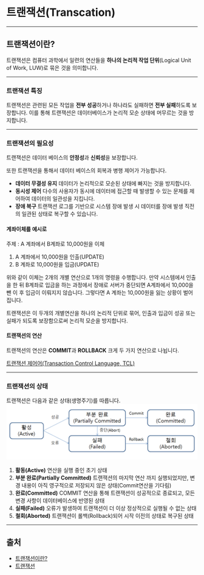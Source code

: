 # 트랜잭션(Transcation)
---
## 트랜잭션이란?
트랜잭션은 컴퓨터 과학에서 일련의 연산들을 **하나의 논리적 작업 단위**(Logical Unit of Work, LUW)로 묶은 것을 의미합니다. 

---

### 트랜잭션 특징
트랜잭션은 관련된 모든 작업을 **전부 성공**하거나 하나라도 실패하면 **전부 실패**하도록 보장합니다. 이를 통해 트랜잭션은 데이터베이스가 논리적 모순 상태에 머무르는 것을 방지합니다.

---

### 트랜잭션의 필요성
트랜잭션은 데이터 베이스의 **안정성**과 **신뢰성**을 보장합니다.

또한 트랜잭션을 통해서 데이터 베이스의 회복과 병행 제어가 가능합니다.

- **데이터 무결성 유지**
    데이터가 논리적으로 모순된 상태에 빠지는 것을 방지합니다.
- **동시성 제어**
    다수의 사용자가 동시에 데이터에 접근할 때 발생할 수 있는 문제를 제어하여 데이터의 일관성을 지킵니다.
- **장애 복구**
    트랜잭션 로그를 기반으로 시스템 장애 발생 시 데이터를 장애 발생 직전의 일관된 상태로 복구할 수 있습니다.

#### 계좌이체를 예시로
주제 : A 계좌에서 B계좌로 10,000원을 이체
1. A 계좌에서 10,000원을 인출(UPDATE)
2. B 계좌로 10,000원을 입금(UPDATE)

위와 같이 이체는 2개의 개별 연산으로 1개의 명령을 수행합니다. 만약 시스템에서 인출을 한 뒤 B계좌로 입금을 하는 과정에서 장애로 서버가 중단되면 A계좌에서 10,000을 뺀 이 후 입금이 이뤄지지 않습니다. 그렇다면 A 계좌는 10,000원을 잃는 상황이 벌어집니다.

트랜잭션은 이 두개의 개별연산을 하나의 논리적 단위로 묶어, 인출과 입금이 성공 또는 실패가 되도록 보장함으로써 논리적 모순을 방지합니다.

#### 트랜잭션의 연산
트랜잭션의 연산은 **COMMIT**과 **ROLLBACK** 크게 두 가지 연산으로 나뉩니다.

[트랜잭션 제어어(Transaction Control Language, TCL)](TransactionControlLanguage.md)

---

### 트랜잭션의 상태
트랜잭션은 다음과 같은 상태(생명주기)를 따릅니다.
![트랜잭션](src/Transaction.png)
1. **활동(Active)**
    연산을 실행 중인 초기 상태
2. **부분 완료(Partially Committed)**
    트랜잭션의 마지막 연산 까지 실행되었지만, 변경 내용이 아직 영구적으로 저장되지 않은 상태(Commit연산을 기다림)
3. **완료(Committed)**
    COMMIT 연산을 통해 트랜잭션이 성공적으로 종료되고, 모든 변경 사항이 데이터베이스에 반영된 상태
4. **실패(Failed)**
    오류가 발생하여 트랜잭션이 더 이상 정상적으로 실행될 수 없는 상태
5. **철회(Aborted)**
    트랜잭션이 롤백(Rollback)되어 시작 이전의 상태로 복구된 상태

---

## 출처
- [트랜잭션이란?](https://ko.wikipedia.org/wiki/%EB%8D%B0%EC%9D%B4%ED%84%B0%EB%B2%A0%EC%9D%B4%EC%8A%A4_%ED%8A%B8%EB%9E%9C%EC%9E%AD%EC%85%98)
- [트랜잭션](https://rebro.kr/162)